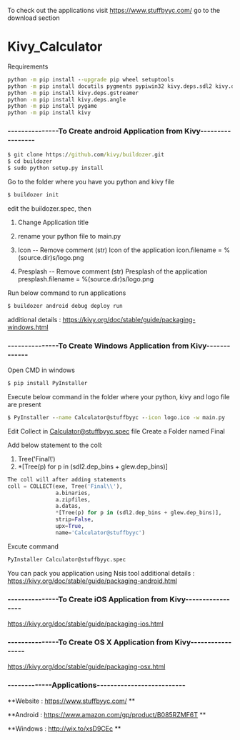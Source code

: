To check out the applications visit https://www.stuffbyyc.com/ go to the download section
# Kivy_Calculator

Requirements
```cmd
python -m pip install --upgrade pip wheel setuptools
python -m pip install docutils pygments pypiwin32 kivy.deps.sdl2 kivy.deps.glew
python -m pip install kivy.deps.gstreamer
python -m pip install kivy.deps.angle
python -m pip install pygame
python -m pip install kivy
```
### ---------------To Create android Application from Kivy-----------------
```cmd
$ git clone https://github.com/kivy/buildozer.git
$ cd buildozer
$ sudo python setup.py install
```
Go to the folder where you have you python and kivy file
```cmd
$ buildozer init
```
edit the buildozer.spec, then

1. Change Application title

2. rename your python file to main.py

3. Icon -- Remove comment 
(str) Icon of the application
icon.filename = %(source.dir)s/logo.png

4. Presplash -- Remove comment
(str) Presplash of the application
presplash.filename = %(source.dir)s/logo.png

Run below command to run applications
```cmd
$ buildozer android debug deploy run   
```
additional details : https://kivy.org/doc/stable/guide/packaging-windows.html

### ---------------To Create Windows Application from Kivy-------------
Open CMD in windows 
```cmd
$ pip install PyInstaller
```
Execute below command in the folder where your python, kivy and logo file are present
```cmd
$ PyInstaller --name Calculator@stuffbyyc --icon logo.ico -w main.py
```
Edit Collect in Calculator@stuffbyyc.spec file 
Create a Folder named Final

Add below statement to the coll:
1. Tree('Final\\')
2. *[Tree(p) for p in (sdl2.dep_bins + glew.dep_bins)]

```python
The coll will after adding statements
coll = COLLECT(exe, Tree('Final\\'),
               a.binaries,
               a.zipfiles,
               a.datas,
               *[Tree(p) for p in (sdl2.dep_bins + glew.dep_bins)],
               strip=False,
               upx=True,
               name='Calculator@stuffbyyc')
```              
Excute command
```cmd
PyInstaller Calculator@stuffbyyc.spec
```
You can pack you application using Nsis tool
additional details : https://kivy.org/doc/stable/guide/packaging-android.html

### ---------------To Create iOS Application from Kivy-----------------

https://kivy.org/doc/stable/guide/packaging-ios.html

### ---------------To Create OS X Application from Kivy-----------------

https://kivy.org/doc/stable/guide/packaging-osx.html


### -------------Applications--------------------------
**Website : https://www.stuffbyyc.com/ **

**Android : https://www.amazon.com/gp/product/B085RZMF6T **

**Windows : http://wix.to/xsD9CEc **
